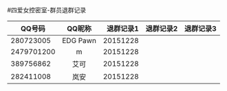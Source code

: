 #四爱女控密室-群员退群记录

| QQ号码        | QQ昵称           | 退群记录1   | 退群记录2	| 退群记录3	|
| ------------- |:-------------:   | -----:           | -----:           | -----:           |
|280723005|EDG    Pawn|20151228| | |
|2479701200|m|20151228| | |
|389756862|艾可|20151228| | |
|282411008|岚安|20151228| | |

